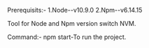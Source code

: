 Prerequisits:-
1.Node--v10.9.0
2.Npm--v6.14.15

Tool for Node and Npm version switch
NVM.

Command:-
npm start-To run the project.